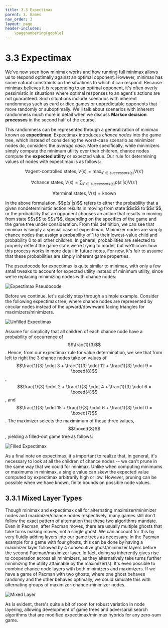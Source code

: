 ```yaml
---
title: 3.3 Expectimax
parent: 3. Games
nav_order: 3
layout: page
header-includes:
    \pagenumbering{gobble}
---
```


# 3.3 Expectimax

We've now seen how minimax works and how running full minimax allows us to respond optimally against an optimal opponent. However, minimax has some natural constraints on the situations to which it can respond. Because minimax believes it is responding to an optimal opponent, it's often overly pessimistic in situations where optimal responses to an agent's actions are not guaranteed. Such situations include scenarios with inherent randomness such as card or dice games or unpredictable opponents that move randomly or suboptimally. We'll talk about scenarios with inherent randomness much more in detail when we discuss **Markov decision processes** in the second half of the course.

This randomness can be represented through a generalization of minimax known as **expectimax**. Expectimax introduces *chance nodes* into the game tree, which instead of considering the worst-case scenario as minimizer nodes do, considers the *average case*. More specifically, while minimizers simply compute the minimum utility over their children, chance nodes compute the **expected utility** or expected value. Our rule for determining values of nodes with expectimax is as follows:

$$\forall \text{agent-controlled states}, V(s) = \max_{s'\in successors(s)}V(s')$$

$$\forall \text{chance states}, V(s) = \sum_{s'\in successors(s)}p(s'|s)V(s')$$

$$\forall \text{terminal states}, V(s) = \text{known}$$

<p>
</p>
In the above formulation, $$p(s'|s)$$ refers to either the probability that a given nondeterministic action results in moving from state $$s$$ to $$s'$$, or the probability that an opponent chooses an action that results in moving from state $$s$$ to $$s'$$, depending on the specifics of the game and the game tree under consideration. From this definition, we can see that minimax is simply a special case of expectimax. Minimizer nodes are simply chance nodes that assign a probability of 1 to their lowest-value child and probability 0 to all other children. In general, probabilities are selected to properly reflect the game state we're trying to model, but we'll cover how this process works in more detail in future notes. For now, it's fair to assume that these probabilities are simply inherent game properties.

The pseudocode for expectimax is quite similar to minimax, with only a few small tweaks to account for expected utility instead of minimum utility, since we're replacing minimizing nodes with chance nodes:

<img src="{{ site.baseurl }}/assets/images/expectimax-pseudocode.png" alt="Expectimax Pseudocode" />

Before we continue, let's quickly step through a simple example. Consider the following expectimax tree, where chance nodes are represented by circular nodes instead of the upward/downward facing triangles for maximizers/minimizers.

<img src="{{ site.baseurl }}/assets/images/unfilled-expectimax.png" alt="Unfilled Expectimax" />

Assume for simplicity that all children of each chance node have a probability of occurrence of $$\frac{1}{3}$$. Hence, from our expectimax rule for value determination, we see that from left to right the 3 chance nodes take on values of $$\frac{1}{3} \cdot 3 + \frac{1}{3} \cdot 12 + \frac{1}{3} \cdot 9 = \boxed{8}$$, $$\frac{1}{3} \cdot 2 + \frac{1}{3} \cdot 4 + \frac{1}{3} \cdot 6 = \boxed{4}$$, and $$\frac{1}{3} \cdot 15 + \frac{1}{3} \cdot 6 + \frac{1}{3} \cdot 0 = \boxed{7}$$. The maximizer selects the maximimum of these three values, $$\boxed{8}$$, yielding a filled-out game tree as follows:

<img src="{{ site.baseurl }}/assets/images/filled-expectimax.png" alt="Filled Expectimax" />

As a final note on expectimax, it's important to realize that, in general, it's necessary to look at all the children of chance nodes -- we can't prune in the same way that we could for minimax. Unlike when computing minimums or maximums in minimax, a single value can skew the expected value computed by expectimax arbitrarily high or low. However, pruning can be possible when we have known, finite bounds on possible node values.

## 3.3.1 Mixed Layer Types

Though minimax and expectimax call for alternating maximizer/minimizer nodes and maximizer/chance nodes respectively, many games still don't follow the exact pattern of alternation that these two algorithms mandate. Even in Pacman, after Pacman moves, there are usually multiple ghosts that take turns making moves, not a single ghost. We can account for this by very fluidly adding layers into our game trees as necessary. In the Pacman example for a game with four ghosts, this can be done by having a maximizer layer followed by 4 consecutive ghost/minimizer layers before the second Pacman/maximizer layer. In fact, doing so inherently gives rise to cooperation across all minimizers, as they alternatively take turns further minimizing the utility attainable by the maximizer(s). It's even possible to combine chance node layers with both minimizers and maximizers. If we have a game of Pacman with two ghosts, where one ghost behaves randomly and the other behaves optimally, we could simulate this with alternating groups of maximizer-chance-minimizer nodes.

<img src="{{ site.baseurl }}/assets/images/mixed-layer.png" alt="Mixed Layer" />

As is evident, there's quite a bit of room for robust variation in node layering, allowing development of game trees and adversarial search algorithms that are modified expectimax/minimax hybrids for any zero-sum game.